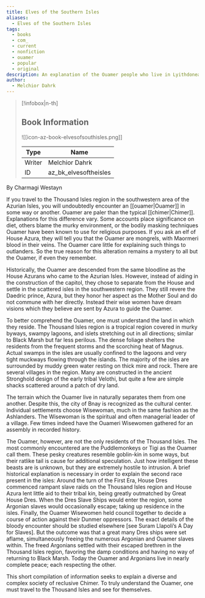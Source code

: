 ```yaml
---
title: Elves of the Southern Isles
aliases:
  - Elves of the Southern Isles
tags:
  - books
  - com_
  - current
  - nonfiction
  - ouamer
  - popular
  - original
description: An explanation of the Ouamer people who live in Lyithdonea.
author:
  - Melchior Dahrk
---
```

> [!infobox|n-th]
> 
> ## Book Information
> 
> ![[icon-az-book-elvesofsouthisles.png]]
> 
> | Type | Name |
> | --- | --- |
> | Writer | Melchior Dahrk |
> | ID | az_bk_elvesoftheisles |

By Charmagi Westayn

If you travel to the Thousand Isles region in the southwestern area of the Azurian Isles, you will undoubtedly encounter an [[ouamer|Ouamer]] in some way or another. Ouamer are paler than the typical [[chimer|Chimer]]. Explanations for this difference vary. Some accounts place significance on diet, others blame the murky environment, or the bodily masking techniques Ouamer have been known to use for religious purposes. If you ask an elf of House Azura, they will tell you that the Ouamer are mongrels, with Maormeri blood in their veins. The Ouamer care little for explaining such things to outlanders. So the true reason for this alteration remains a mystery to all but the Ouamer, if even they remember.

Historically, the Ouamer are descended from the same bloodline as the House Azurans who came to the Azurian Isles. However, instead of aiding in the construction of the capitol, they chose to separate from the House and settle in the scattered isles in the southwestern region. They still revere the Daedric prince, Azura, but they honor her aspect as the Mother Soul and do not commune with her directly. Instead their wise women have dream visions which they believe are sent by Azura to guide the Ouamer.

To better comprehend the Ouamer, one must understand the land in which they reside. The Thousand Isles region is a tropical region covered in murky byways, swampy lagoons, and islets stretching out in all directions; similar to Black Marsh but far less perilous. The dense foliage shelters the residents from the frequent storms and the scorching heat of Magnus. Actual swamps in the isles are usually confined to the lagoons and very tight muckways flowing through the islands. The majority of the isles are surrounded by muddy green water resting on thick mire and rock. There are several villages in the region. Many are constructed in the ancient Stronghold design of the early tribal Velothi, but quite a few are simple shacks scattered around a patch of dry land.

The terrain which the Ouamer live in naturally separates them from one another. Despite this, the city of Bnay is recognized as the cultural center. Individual settlements choose Wisewoman, much in the same fashion as the Ashlanders. The Wisewoman is the spiritual and often managerial leader of a village. Few times indeed have the Ouameri Wisewomen gathered for an assembly in recorded history.

The Ouamer, however, are not the only residents of the Thousand Isles. The most commonly encountered are the Puddlemonkeys or Tigi as the Ouamer call them. These pesky creatures resemble goblin-kin in some ways, but their ratlike tail is cause for additional speculation. Just how intelligent these beasts are is unknown, but they are extremely hostile to intrusion. A brief historical explanation is necessary in order to explain the second race present in the isles: Around the turn of the First Era, House Dres commenced rampant slave raids on the Thousand Isles region and House Azura lent little aid to their tribal kin, being greatly outmatched by Great House Dres. When the Dres Slave Ships would enter the region, some Argonian slaves would occasionally escape; taking up residence in the isles. Finally, the Ouamer Wisewomen held council together to decide a course of action against their Dunmer oppressors. The exact details of the bloody encounter should be studied elsewhere [see Suram Llapoli’s A Day for Slaves]. But the outcome was that a great many Dres ships were set aflame, simultaneously freeing the numerous Argonian and Ouamer slaves within. The freed Argonians settled with their escaped brethren in the Thousand Isles region, favoring the damp conditions and having no way of returning to Black Marsh. Today the Ouamer and Argonians live in nearly complete peace; each respecting the other.

This short compilation of information seeks to explain a diverse and complex society of reclusive Chimer. To truly understand the Ouamer, one must travel to the Thousand Isles and see for themselves.